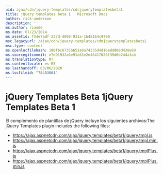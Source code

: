 ```yaml
---
uid: ajax/cdn/jquery-templates/cdnjquerytemplatesbeta1
title: jQuery templates beta 1 | Microsoft Docs
author: rick-anderson
description: ''
ms.author: riande
ms.date: 07/23/2014
ms.assetid: f54e7adf-237d-4098-931a-1b48164c9790
msc.legacyurl: /ajax/cdn/jquery-templates/cdnjquerytemplatesbeta1
msc.type: content
ms.openlocfilehash: 100f6c8735b651a0a74335d4d16edd088d438e89
ms.sourcegitcommit: e7e91932a6e91a63e2e46417626f39d6b244a3ab
ms.translationtype: MT
ms.contentlocale: es-ES
ms.lasthandoff: 03/06/2020
ms.locfileid: "78453661"
---
```

# <a name="jquery-templates-beta-1"></a><span data-ttu-id="98ea3-102">jQuery Templates Beta 1</span><span class="sxs-lookup"><span data-stu-id="98ea3-102">jQuery Templates Beta 1</span></span>

<span data-ttu-id="98ea3-103">El complemento de plantillas de jQuery incluye los siguientes archivos:</span><span class="sxs-lookup"><span data-stu-id="98ea3-103">The jQuery Templates plugin includes the following files:</span></span>

- https://ajax.aspnetcdn.com/ajax/jquery.templates/beta1/jquery.tmpl.js
- https://ajax.aspnetcdn.com/ajax/jquery.templates/beta1/jquery.tmpl.min.js
- https://ajax.aspnetcdn.com/ajax/jquery.templates/beta1/jquery.tmplPlus.js
- https://ajax.aspnetcdn.com/ajax/jquery.templates/beta1/jquery.tmplPlus.min.js
